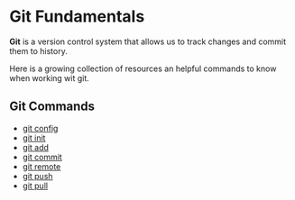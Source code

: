 # Git Fundamentals 

**Git** is a version control system that allows us to track changes and commit them to history.

Here is a growing collection of resources an helpful commands to know when working wit git.

## Git Commands
- [git config](./commands/Config.md)
- [git init](./commands/Init.md)
- [git add](./commands/Add.md)
- [git commit](./commands/Commit.md) 
- [git remote](./commands/Remote.md)
- [git push](./commands/Push.md)
- [git pull](./commands/Pull.md)